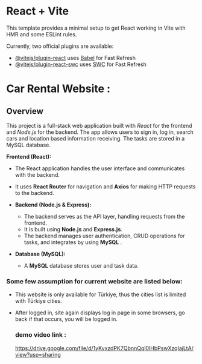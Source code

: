 # React + Vite

This template provides a minimal setup to get React working in Vite with HMR and some ESLint rules.

Currently, two official plugins are available:

- [@vitejs/plugin-react](https://github.com/vitejs/vite-plugin-react/blob/main/packages/plugin-react/README.md) uses [Babel](https://babeljs.io/) for Fast Refresh
- [@vitejs/plugin-react-swc](https://github.com/vitejs/vite-plugin-react-swc) uses [SWC](https://swc.rs/) for Fast Refresh

# Car Rental Website :
## Overview

This project is a full-stack web application built with *React* for the frontend and *Node.js* for the backend. The app allows users to sign in, log in, search cars and location based information receiving. The tasks are stored in a MySQL database.

**Frontend (React):**
  - The React application handles the user interface and communicates with the backend.
  - It uses **React Router** for navigation and **Axios** for making HTTP requests to the backend.

- **Backend (Node.js & Express):**
  - The backend serves as the API layer, handling requests from the frontend.
  - It is built using **Node.js** and **Express.js**.
  - The backend manages user authentication, CRUD operations for tasks, and integrates by using  **MySQL** .

- **Database (MySQL):**
  - A **MySQL** database stores user and task data.

### Some few assumption for current website are listed below:
* This website is only available for Türkiye, thus the cities list is limited with Türkiye cities.
* After logged in, site again displays log in page in some browsers, go back if that occurs, you will be logged in.

  ### demo video link :
  https://drive.google.com/file/d/1yKvxzdPK7QbnnQql0IHbPswXzqIajLtA/view?usp=sharing 

  

